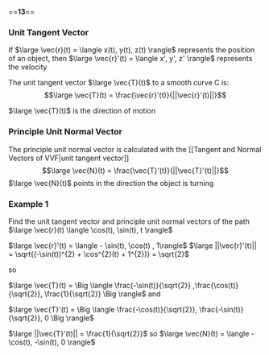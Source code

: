 ==**13**==
### Unit Tangent Vector
If $\large \vec{r}(t) = \langle x(t), y(t), z(t) \rangle$ represents the position of an object, then 
$\large \vec{r}'(t) = \langle x', y', z' \rangle$ represents the velocity

The unit tangent vector $\large \vec{T}(t)$ to a smooth curve C is:
$$\large \vec{T}(t) = \frac{\vec{r}'(t)}{||\vec{r}'(t)||}$$

$\large \vec{T}(t)$ is the direction of motion

### Principle Unit Normal Vector

The principle unit normal vector is calculated with the [[Tangent and Normal Vectors of VVF|unit tangent vector]]
$$\large \vec{N}(t) = \frac{\vec{T}'(t)}{||\vec{T}'(t)||}$$
$\large \vec{N}(t)$ points in the direction the object is turning

### Example 1

Find the unit tangent vector and principle unit normal vectors of the path
$\large \vec{r}(t)  \langle \cos(t), \sin(t), t \rangle$

$\large \vec{r}'(t) = \langle - \sin(t), \cos(t) , 1\rangle$
$\large ||\vec{r}'(t)|| = \sqrt{(-\sin(t))^{2} + \cos^{2}(t) + 1^{2})} = \sqrt{2}$

so

$\large \vec{T}(t) = \Big \langle \frac{-\sin(t)}{\sqrt{2}} ,\frac{\cos(t)}{\sqrt{2}}, \frac{1}{\sqrt{2}} \Big \rangle$
and

$\large \vec{T}'(t) = \Big \langle \frac{-\cos(t)}{\sqrt{2}}, \frac{-\sin(t)}{\sqrt{2}}, 0 \Big \rangle$

$\large ||\vec{T}'(t)|| = \frac{1}{\sqrt{2}}$
so
$\large \vec{N}(t) = \langle -\cos(t), -\sin(t), 0 \rangle$
